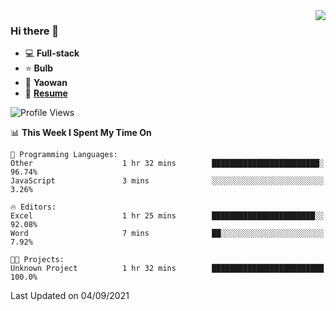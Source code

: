 <img align="right" src="https://github-readme-stats.vercel.app/api?username=LolipopJ&show_icons=true&count_private=true&hide_title=true&include_all_commits=true&theme=vue">

### Hi there 👋

- :computer: **Full-stack**
- :star: **Bulb**
- :pill: **Yaowan**
- :milky_way: [**Resume**](https://cdn.jsdelivr.net/gh/lolipopj/resume/export/resume-en.pdf)

<!--START_SECTION:waka-->
![Profile Views](http://img.shields.io/badge/Profile%20Views-24-blue)

📊 **This Week I Spent My Time On** 

```text
💬 Programming Languages: 
Other                    1 hr 32 mins        ████████████████████████░   96.74% 
JavaScript               3 mins              ░░░░░░░░░░░░░░░░░░░░░░░░░   3.26%

🔥 Editors: 
Excel                    1 hr 25 mins        ███████████████████████░░   92.08% 
Word                     7 mins              ██░░░░░░░░░░░░░░░░░░░░░░░   7.92%

🐱‍💻 Projects: 
Unknown Project          1 hr 32 mins        █████████████████████████   100.0%

```


 Last Updated on 04/09/2021
<!--END_SECTION:waka-->
